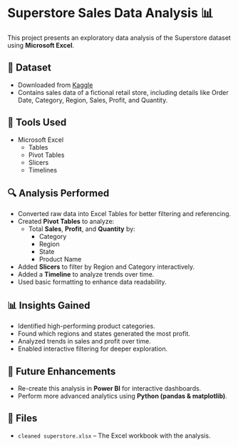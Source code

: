 # Superstore Sales Data Analysis 📊

This project presents an exploratory data analysis of the Superstore dataset using **Microsoft Excel**.

## 📁 Dataset
- Downloaded from [Kaggle](https://www.kaggle.com/)
- Contains sales data of a fictional retail store, including details like Order Date, Category, Region, Sales, Profit, and Quantity.

## 🧩 Tools Used
- Microsoft Excel
  - Tables
  - Pivot Tables
  - Slicers
  - Timelines
  

## 🔍 Analysis Performed
- Converted raw data into Excel Tables for better filtering and referencing.
- Created **Pivot Tables** to analyze:
  - Total **Sales**, **Profit**, and **Quantity** by:
    - Category
    - Region
    - State
    - Product Name
- Added **Slicers** to filter by Region and Category interactively.
- Added a **Timeline** to analyze trends over time.
- Used basic formatting to enhance data readability.

## 📊 Insights Gained
- Identified high-performing product categories.
- Found which regions and states generated the most profit.
- Analyzed trends in sales and profit over time.
- Enabled interactive filtering for deeper exploration.

## 🧠 Future Enhancements
- Re-create this analysis in **Power BI** for interactive dashboards.
- Perform more advanced analytics using **Python (pandas & matplotlib)**.

## 📂 Files
- `cleaned superstore.xlsx` – The Excel workbook with the analysis.
